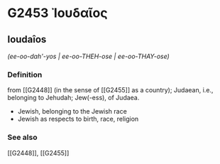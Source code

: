 # G2453 Ἰουδαῖος

## Ioudaîos

_(ee-oo-dah'-yos | ee-oo-THEH-ose | ee-oo-THAY-ose)_

### Definition

from [[G2448]] (in the sense of [[G2455]] as a country); Judaean, i.e., belonging to Jehudah; Jew(-ess), of Judaea.

- Jewish, belonging to the Jewish race
- Jewish as respects to birth, race, religion

### See also

[[G2448]], [[G2455]]

